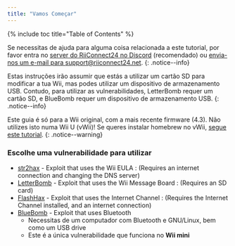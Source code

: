 ```yaml
---
title: "Vamos Começar"
---
```


{% include toc title="Table of Contents" %}

Se necessitas de ajuda para alguma coisa relacionada a este tutorial, por favor entra no [server do RiiConnect24 no Discord](https://discord.gg/b4Y7jfD) (recomendado) ou [envia-nos um e-mail para support@riiconnect24.net](mailto:support@riiconnect24.net).
{: .notice--info}

Estas instruções irão assumir que estás a utilizar um cartão SD para modificar a tua Wii, mas podes utilizar um dispositivo de armazenamento USB. Contudo, para utilizar as vulnerabilidades, LetterBomb requer um cartão SD, e BlueBomb requer um dispositivo de armazenamento USB.
{: .notice--info}

Este guia é só para a Wii original, com a mais recente firmware (4.3). Não utilizes isto numa Wii U (vWii)! Se queres instalar homebrew no vWii, [segue este tutorial](https://wiiuguide.xyz/#/vwii-modding).
{: .notice--warning}

### Escolhe uma vulnerabilidade para utilizar

- [str2hax](str2hax) - Exploit that uses the Wii EULA
  :   (Requires an internet connection and changing the DNS server)
- [LetterBomb](letterbomb) - Exploit that uses the Wii Message Board
  :   (Requires an SD card)
- [FlashHax](flashhax) - Exploit that uses the Internet Channel
  :   (Requires the Internet Channel installed, and an internet connection)
- [BlueBomb](bluebomb) - Exploit that uses Bluetooth
    * Necessitas de um computador com Bluetooth e GNU/Linux, bem como um USB drive
    * Este é a única vulnerabilidade que funciona no **Wii mini**
